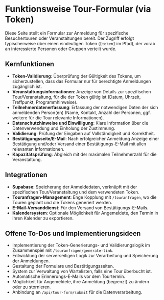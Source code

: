 # Funktionsweise Tour-Formular (via Token)

Diese Seite stellt ein Formular zur Anmeldung für spezifische Besuchertouren oder Veranstaltungen bereit. Der Zugriff erfolgt typischerweise über einen eindeutigen Token (`[token]` im Pfad), der vorab an interessierte Personen oder Gruppen verteilt wurde.

## Kernfunktionen

- **Token-Validierung**: Überprüfung der Gültigkeit des Tokens, um sicherzustellen, dass das Formular nur für berechtigte Anmeldungen zugänglich ist.
- **Veranstaltungsinformationen**: Anzeige von Details zur spezifischen Tour/Veranstaltung, für die der Token gültig ist (Datum, Uhrzeit, Treffpunkt, Programmhinweise).
- **Teilnehmerdatenerfassung**: Erfassung der notwendigen Daten der sich anmeldenden Person(en) (Name, Kontakt, Anzahl der Personen, ggf. weitere für die Tour relevante Informationen).
- **Datenschutzhinweise und Einwilligung**: Klare Information über die Datenverwendung und Einholung der Zustimmung.
- **Validierung**: Prüfung der Eingaben auf Vollständigkeit und Korrektheit.
- **Bestätigungsseite/E-Mail**: Nach erfolgreicher Anmeldung Anzeige einer Bestätigung und/oder Versand einer Bestätigungs-E-Mail mit allen relevanten Informationen.
- **Kapazitätsprüfung**: Abgleich mit der maximalen Teilnehmerzahl für die Veranstaltung.

## Integrationen

- **Supabase**: Speicherung der Anmeldedaten, verknüpft mit der spezifischen Tour/Veranstaltung und dem verwendeten Token.
- **Touranfragen-Management**: Enge Kopplung mit `/touranfragen`, wo die Touren geplant und die Tokens generiert werden.
- **E-Mail-Versanddienst**: Für den Versand von Bestätigungs-E-Mails.
- **Kalendersystem**: Optionale Möglichkeit für Angemeldete, den Termin in ihren Kalender zu exportieren.

## Offene To-Dos und Implementierungsideen

- Implementierung der Token-Generierungs- und Validierungslogik im Zusammenspiel mit `/touranfragen/generate-link`.
- Entwicklung der serverseitigen Logik zur Verarbeitung und Speicherung der Anmeldungen.
- Gestaltung der Formulare und Bestätigungsseiten.
- System zur Verwaltung von Wartelisten, falls eine Tour überbucht ist.
- Automatische Erinnerungs-E-Mails vor dem Tourtermin.
- Möglichkeit für Angemeldete, ihre Anmeldung (begrenzt) zu ändern oder zu stornieren.
- Anbindung an `/api/tour-form/submit` für die Datenverarbeitung. 